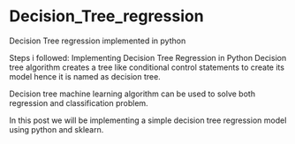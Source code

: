 # Decision_Tree_regression
Decision Tree regression implemented in python

Steps i followed:
    Implementing Decision Tree Regression in Python Decision tree algorithm creates a tree like conditional control statements to create its model hence it is named as decision tree.

Decision tree machine learning algorithm can be used to solve both regression and classification problem.

In this post we will be implementing a simple decision tree regression model using python and sklearn.

